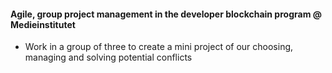 #### Agile, group project management in the developer blockchain program @ Medieinstitutet
- Work in a group of three to create a mini project of our choosing, managing and solving potential conflicts
